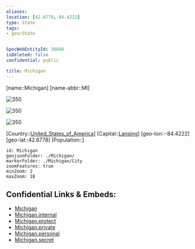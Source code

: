 ```yaml
---
aliases: 
location: [42.6778,-84.4222]
type: State
tags:
- geo/State


SpocWebEntityId: 36048
isDeleted: false
confidential: public

title: Michigan
---
```

[name::Michigan]
[name-abbr::MI]

![350](geo/Continent/North-America/United_States_of_America/Michigan/Coat_of_arms_of_Michigan.svg)

![350](geo/Continent/North-America/United_States_of_America/Michigan/Seal_of_Michigan.svg)

![350](geo/Continent/North-America/United_States_of_America/Michigan/Flag_of_Michigan.svg)

[Country::[United_States_of_America](geo/Continent/North-America/United_States_of_America.md)]
[Capital::[Lansing](geo/Continent/North-America/United_States_of_America/Michigan/City/Lansing.md)]
[geo-lon::-84.4222]
[geo-lat::42.6778]
[Population::]



```leaflet
id: Michigan
geojsonFolder: ./Michigan/
markerFolder: ./Michigan/City
zoomFeatures: true 
minZoom: 2 
maxZoom: 18
```


## Confidential Links & Embeds: 
- [Michigan](../../../../../_public/geo/Continent/North-America/United_States_of_America/Michigan.md) 
- [Michigan.internal](../../../../../_internal/geo/Continent/North-America/United_States_of_America/Michigan.internal.md) 
- [Michigan.protect](../../../../../_protect/geo/Continent/North-America/United_States_of_America/Michigan.protect.md) 
- [Michigan.private](../../../../../_private/geo/Continent/North-America/United_States_of_America/Michigan.private.md) 
- [Michigan.personal](../../../../../_personal/geo/Continent/North-America/United_States_of_America/Michigan.personal.md) 
- [Michigan.secret](../../../../../_secret/geo/Continent/North-America/United_States_of_America/Michigan.secret.md) 
